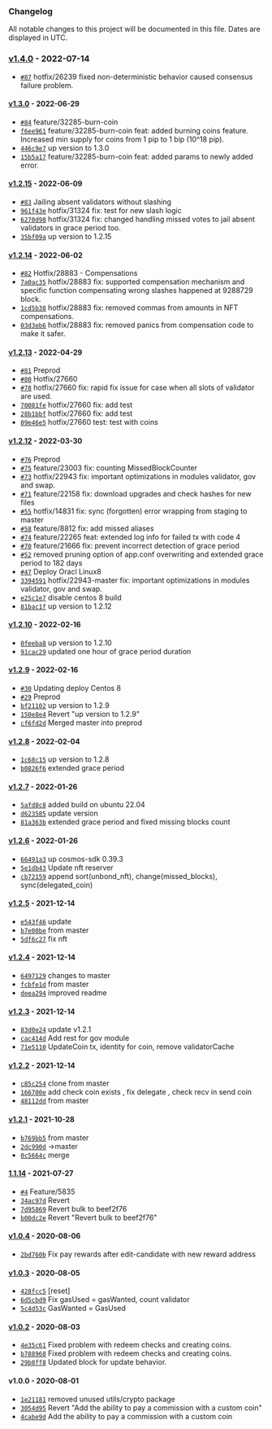 ### Changelog

All notable changes to this project will be documented in this file. Dates are displayed in UTC.

### [v1.4.0](https://bitbucket.org/decimalteam/go-node/compare/v1.4.0..v1.3.0) - 2022-07-14

-  [`#87`](https://bitbucket.org/decimalteam/go-node/pull-requests/87) hotfix/26239 fixed non-deterministic behavior caused consensus failure problem.

#### [v1.3.0](https://bitbucket.org/decimalteam/go-node/compare/v1.3.0..v1.2.15) - 2022-06-29

-  [`#84`](https://bitbucket.org/decimalteam/go-node/pull-requests/84) feature/32285-burn-coin
-  [`f6ee961`](https://bitbucket.org/decimalteam/go-node/commits/f6ee9619009060acf0ccfe7a9c49d8fb822e4a3e) feature/32285-burn-coin feat: added burning coins feature. Increased min supply for coins from 1 pip to 1 bip (10^18 pip).
-  [`446c9e7`](https://bitbucket.org/decimalteam/go-node/commits/446c9e7cf646c9f90dc60396c7b88dfc8770b133) up version to 1.3.0
-  [`15b5a17`](https://bitbucket.org/decimalteam/go-node/commits/15b5a17a499d8c67210496e1778c23bf78362ad2) feature/32285-burn-coin feat: added params to newly added error.

#### [v1.2.15](https://bitbucket.org/decimalteam/go-node/compare/v1.2.15..v1.2.14) - 2022-06-09

-  [`#83`](https://bitbucket.org/decimalteam/go-node/pull-requests/83) Jailing absent validators without slashing
-  [`961f43e`](https://bitbucket.org/decimalteam/go-node/commits/961f43ede874d69341fc5f117dbf54731db09a92) hotfix/31324 fix: test for new slash logic
-  [`6270d98`](https://bitbucket.org/decimalteam/go-node/commits/6270d9895af0965e67fe856244807414ba852282) hotfix/31324 fix: changed handling missed votes to jail absent validators in grace period too.
-  [`35bf09a`](https://bitbucket.org/decimalteam/go-node/commits/35bf09a5db4f09b8891c7cd2aaa311dce85290fe) up version to 1.2.15

#### [v1.2.14](https://bitbucket.org/decimalteam/go-node/compare/v1.2.14..v1.2.13) - 2022-06-02

-  [`#82`](https://bitbucket.org/decimalteam/go-node/pull-requests/82) Hotfix/28883 - Compensations
-  [`7a0ac35`](https://bitbucket.org/decimalteam/go-node/commits/7a0ac35f5cd6d12fd3ff2688b8b3864ff3f8457f) hotfix/28883 fix: supported compensation mechanism and specific function compensating wrong slashes happened at 9288729 block.
-  [`1cd5b38`](https://bitbucket.org/decimalteam/go-node/commits/1cd5b38ab5e78b2af5e61f1447ea03c573cd536a) hotfix/28883 fix: removed commas from amounts in NFT compensations.
-  [`03d3eb6`](https://bitbucket.org/decimalteam/go-node/commits/03d3eb6a1f84ff2331854fc34b8cea42db7a4ae5) hotfix/28883 fix: removed panics from compensation code to make it safer.

#### [v1.2.13](https://bitbucket.org/decimalteam/go-node/compare/v1.2.13..v1.2.12) - 2022-04-29

-  [`#81`](https://bitbucket.org/decimalteam/go-node/pull-requests/81) Preprod
-  [`#80`](https://bitbucket.org/decimalteam/go-node/pull-requests/80) Hotfix/27660
-  [`#78`](https://bitbucket.org/decimalteam/go-node/pull-requests/78) hotfix/27660 fix: rapid fix issue for case when all slots of validator are used.
-  [`70081fe`](https://bitbucket.org/decimalteam/go-node/commits/70081fe5782fc823224e65a30f334b4c9ed5b4fc) hotfix/27660 fix: add test
-  [`28b1bbf`](https://bitbucket.org/decimalteam/go-node/commits/28b1bbfbff8559a947e51b9b476f81772c620d4e) hotfix/27660 fix: add test
-  [`09e46e5`](https://bitbucket.org/decimalteam/go-node/commits/09e46e56c4d04bca1869c6e1960f2842e1bf2aa1) hotfix/27660 test: test with coins

#### [v1.2.12](https://bitbucket.org/decimalteam/go-node/compare/v1.2.12..v1.2.10) - 2022-03-30

-  [`#76`](https://bitbucket.org/decimalteam/go-node/pull-requests/76) Preprod
-  [`#75`](https://bitbucket.org/decimalteam/go-node/pull-requests/75) feature/23003 fix: counting MissedBlockCounter
-  [`#73`](https://bitbucket.org/decimalteam/go-node/pull-requests/73) hotfix/22943 fix: important optimizations in modules validator, gov and swap.
-  [`#71`](https://bitbucket.org/decimalteam/go-node/pull-requests/71) feature/22158 fix: download upgrades and check hashes for new files
-  [`#55`](https://bitbucket.org/decimalteam/go-node/pull-requests/55) hotfix/14831 fix: sync (forgotten) error wrapping from staging to master
-  [`#58`](https://bitbucket.org/decimalteam/go-node/pull-requests/58) feature/8812 fix: add missed aliases
-  [`#74`](https://bitbucket.org/decimalteam/go-node/pull-requests/74) feature/22265 feat: extended log info for failed tx with code 4
-  [`#70`](https://bitbucket.org/decimalteam/go-node/pull-requests/70) feature/21666 fix: prevent incorrect detection of grace period
-  [`#52`](https://bitbucket.org/decimalteam/go-node/pull-requests/52) removed pruning option of app.conf overwriting and extended grace period to 182 days
-  [`#47`](https://bitbucket.org/decimalteam/go-node/pull-requests/47) Deploy Oracl Linux8
-  [`3394591`](https://bitbucket.org/decimalteam/go-node/commits/33945917546416649e0bdf033a82f65452e8bea9) hotfix/22943-master fix: important optimizations in modules validator, gov and swap.
-  [`e25c1e7`](https://bitbucket.org/decimalteam/go-node/commits/e25c1e7d2bb503751bb86a2e112405fb1d846821) disable centos 8 build
-  [`81bac1f`](https://bitbucket.org/decimalteam/go-node/commits/81bac1f1ae85ca9fc4c7e70d80c0b98798e572e2) up version to 1.2.12

#### [v1.2.10](https://bitbucket.org/decimalteam/go-node/compare/v1.2.10..v1.2.9) - 2022-02-16

-  [`0feeba8`](https://bitbucket.org/decimalteam/go-node/commits/0feeba844916445a17c8a1bcfc9a177e9a8e0663) up version to 1.2.10
-  [`91cac29`](https://bitbucket.org/decimalteam/go-node/commits/91cac290ad38f8f0ab94999493872133d281b036) updated one hour of grace period duration

#### [v1.2.9](https://bitbucket.org/decimalteam/go-node/compare/v1.2.9..v1.2.8) - 2022-02-16

-  [`#30`](https://bitbucket.org/decimalteam/go-node/pull-requests/30) Updating deploy Centos 8
-  [`#29`](https://bitbucket.org/decimalteam/go-node/pull-requests/29) Preprod
-  [`bf21102`](https://bitbucket.org/decimalteam/go-node/commits/bf2110299f155a14b34e00626413b5d83b84eb66) up version to 1.2.9
-  [`150e8e4`](https://bitbucket.org/decimalteam/go-node/commits/150e8e46a0276d9cec71c87774468532ac60472d) Revert "up version to 1.2.9"
-  [`cf6fd2d`](https://bitbucket.org/decimalteam/go-node/commits/cf6fd2ddcef54f0c12d310ec97f12c27096a5afa) Merged master into preprod

#### [v1.2.8](https://bitbucket.org/decimalteam/go-node/compare/v1.2.8..v1.2.7) - 2022-02-04

-  [`1c68c15`](https://bitbucket.org/decimalteam/go-node/commits/1c68c156628f10b7c821699dc304cf62740a978b) up version to 1.2.8
-  [`b0826f6`](https://bitbucket.org/decimalteam/go-node/commits/b0826f6a32ce6006c49f6e713818dfdf0f297313) extended grace period

#### [v1.2.7](https://bitbucket.org/decimalteam/go-node/compare/v1.2.7..v1.2.6) - 2022-01-26

-  [`5afd8c8`](https://bitbucket.org/decimalteam/go-node/commits/5afd8c8b26b86126217c908dd9a3912e6e35cb8f) added build on ubuntu 22.04
-  [`d623585`](https://bitbucket.org/decimalteam/go-node/commits/d623585291591e04a4576807f4d31a2149630a36) update version
-  [`81a363b`](https://bitbucket.org/decimalteam/go-node/commits/81a363b605038abb43ed58803fef83b1a4304f75) extended grace period and fixed missing blocks count

#### [v1.2.6](https://bitbucket.org/decimalteam/go-node/compare/v1.2.6..v1.2.5) - 2022-01-26

-  [`66491a3`](https://bitbucket.org/decimalteam/go-node/commits/66491a394d5ec57d42bd6d712b9fc92110150de9) up cosmos-sdk 0.39.3
-  [`5e1db43`](https://bitbucket.org/decimalteam/go-node/commits/5e1db4371c2deb062ca5862bbd43e8a650bde206) Update nft reserver
-  [`cb72159`](https://bitbucket.org/decimalteam/go-node/commits/cb72159a9b79683c77bc0edac059814acf252219) append sort(unbond_nft), change(missed_blocks), sync(delegated_coin)

#### [v1.2.5](https://bitbucket.org/decimalteam/go-node/compare/v1.2.5..v1.2.4) - 2021-12-14

-  [`e543f46`](https://bitbucket.org/decimalteam/go-node/commits/e543f464ba3788738efa5f7bb609f62fe610df3e) update
-  [`b7e00be`](https://bitbucket.org/decimalteam/go-node/commits/b7e00be874bcecd9685bb3e86fc99eb7c54c609e) from master
-  [`5df6c27`](https://bitbucket.org/decimalteam/go-node/commits/5df6c27c153c2032e020074519b8b184401025a2) fix nft

#### [v1.2.4](https://bitbucket.org/decimalteam/go-node/compare/v1.2.4..v1.2.3) - 2021-12-14

-  [`6497129`](https://bitbucket.org/decimalteam/go-node/commits/6497129b3cb247ee4c35200747ae4a1f5b5b5a21) changes to master
-  [`fcbfe1d`](https://bitbucket.org/decimalteam/go-node/commits/fcbfe1df7c4261095592d01db0583f9ac5ce1d20) from master
-  [`deea294`](https://bitbucket.org/decimalteam/go-node/commits/deea294a134d3c65c634a9b2a5e340f45c063b37) improved readme

#### [v1.2.3](https://bitbucket.org/decimalteam/go-node/compare/v1.2.3..v1.2.2) - 2021-12-14

-  [`83d0e24`](https://bitbucket.org/decimalteam/go-node/commits/83d0e249a4b72439c6f3a6bb953a234955136654) update v1.2.1
-  [`cac414d`](https://bitbucket.org/decimalteam/go-node/commits/cac414dec394a2c0cc646890138ff5c596a3e67b) Add rest for gov module
-  [`71e5110`](https://bitbucket.org/decimalteam/go-node/commits/71e5110be36754079ce4c6d660242757a2e4e5ca) UpdateCoin tx, identity for coin, remove validatorCache

#### [v1.2.2](https://bitbucket.org/decimalteam/go-node/compare/v1.2.2..v1.2.1) - 2021-12-14

-  [`c85c254`](https://bitbucket.org/decimalteam/go-node/commits/c85c254158df7dfd8a8a8e5c3cf79344f5c4cd5b) clone from master
-  [`166700e`](https://bitbucket.org/decimalteam/go-node/commits/166700e223a8efec8611e04d5475272a73541972) add check coin exists , fix delegate , check recv in send coin
-  [`48112dd`](https://bitbucket.org/decimalteam/go-node/commits/48112ddf68d43e4e21b7fe9a6e15ec51ff9c2772) from master

#### [v1.2.1](https://bitbucket.org/decimalteam/go-node/compare/v1.2.1..1.1.14) - 2021-10-28

-  [`b769bb5`](https://bitbucket.org/decimalteam/go-node/commits/b769bb5724fe64ec63f072403ea92dfd2976ef75) from master
-  [`2dc990d`](https://bitbucket.org/decimalteam/go-node/commits/2dc990deb15c91434f7e1594c7efbc2e4745c019) -&gt;master
-  [`0c5664c`](https://bitbucket.org/decimalteam/go-node/commits/0c5664c84b63df51cbc66771f27aa7587a29a472) merge

#### [1.1.14](https://bitbucket.org/decimalteam/go-node/compare/1.1.14..v1.0.4) - 2021-07-27

-  [`#4`](https://bitbucket.org/decimalteam/go-node/pull-requests/4) Feature/5835
-  [`34ac97d`](https://bitbucket.org/decimalteam/go-node/commits/34ac97d8426d6bf382811af8baaf6f3e59e76ebf) Revert
-  [`7d95869`](https://bitbucket.org/decimalteam/go-node/commits/7d958691d67890b080231392ba6a955980201694) Revert bulk to beef2f76
-  [`b00dc2e`](https://bitbucket.org/decimalteam/go-node/commits/b00dc2e764a97a20478e0b06baf68cfee5ef3b34) Revert "Revert bulk to beef2f76"

#### [v1.0.4](https://bitbucket.org/decimalteam/go-node/compare/v1.0.4..v1.0.3) - 2020-08-06

-  [`2bd760b`](https://bitbucket.org/decimalteam/go-node/commits/2bd760bbf2066359df817efb088044aa5a44f867) Fix pay rewards after edit-candidate with new reward address

#### [v1.0.3](https://bitbucket.org/decimalteam/go-node/compare/v1.0.3..v1.0.2) - 2020-08-05

-  [`428fcc5`](https://bitbucket.org/decimalteam/go-node/commits/428fcc5a24742c48aee025881ea02ffd702b30f0) [reset]
-  [`6d5cbd9`](https://bitbucket.org/decimalteam/go-node/commits/6d5cbd97632e544ab9446fd3c16d4fa8a7b6590f) Fix gasUsed = gasWanted, count validator
-  [`5c4d53c`](https://bitbucket.org/decimalteam/go-node/commits/5c4d53c4d1b8960d529b0f65f2bfde664dabc548) GasWanted = GasUsed

#### [v1.0.2](https://bitbucket.org/decimalteam/go-node/compare/v1.0.2..v1.0.0) - 2020-08-03

-  [`4e35c61`](https://bitbucket.org/decimalteam/go-node/commits/4e35c61c2e00deacf04693f23519633cdadfce93) Fixed problem with redeem checks and creating coins.
-  [`b788968`](https://bitbucket.org/decimalteam/go-node/commits/b788968793823d04aef31e0c746285329783f6ce) Fixed problem with redeem checks and creating coins.
-  [`29b8ff8`](https://bitbucket.org/decimalteam/go-node/commits/29b8ff8d84a63a6a91354fc6d1a88f4f2aed5aa6) Updated block for update behavior.

#### v1.0.0 - 2020-08-01

-  [`1e21181`](https://bitbucket.org/decimalteam/go-node/commits/1e21181727cb0bc30a29eec2ee28c5d8dfe5f201) removed unused utils/crypto package
-  [`3054d95`](https://bitbucket.org/decimalteam/go-node/commits/3054d95db6dbc1e382fb24b243ec209a0c1f66c5) Revert "Add the ability to pay a commission with a custom coin"
-  [`4cabe9d`](https://bitbucket.org/decimalteam/go-node/commits/4cabe9dc42b43d67c4844a08999d0af044db7d50) Add the ability to pay a commission with a custom coin
